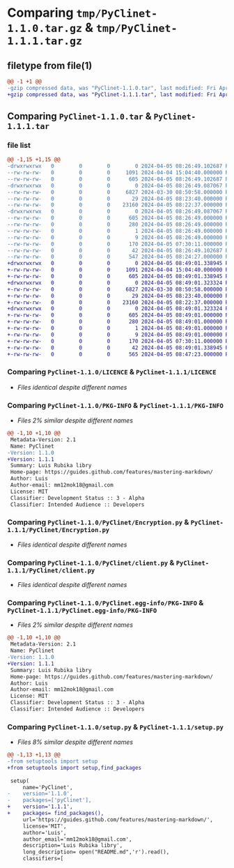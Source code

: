 # Comparing `tmp/PyClinet-1.1.0.tar.gz` & `tmp/PyClinet-1.1.1.tar.gz`

## filetype from file(1)

```diff
@@ -1 +1 @@
-gzip compressed data, was "PyClinet-1.1.0.tar", last modified: Fri Apr  5 08:26:49 2024, max compression
+gzip compressed data, was "PyClinet-1.1.1.tar", last modified: Fri Apr  5 08:49:01 2024, max compression
```

## Comparing `PyClinet-1.1.0.tar` & `PyClinet-1.1.1.tar`

### file list

```diff
@@ -1,15 +1,15 @@
-drwxrwxrwx   0        0        0        0 2024-04-05 08:26:49.102687 PyClinet-1.1.0/
--rw-rw-rw-   0        0        0     1091 2024-04-04 15:04:40.000000 PyClinet-1.1.0/LICENCE
--rw-rw-rw-   0        0        0      605 2024-04-05 08:26:49.102687 PyClinet-1.1.0/PKG-INFO
-drwxrwxrwx   0        0        0        0 2024-04-05 08:26:49.087067 PyClinet-1.1.0/PyClinet/
--rw-rw-rw-   0        0        0     6827 2024-03-30 08:50:58.000000 PyClinet-1.1.0/PyClinet/Encryption.py
--rw-rw-rw-   0        0        0       29 2024-04-05 08:23:40.000000 PyClinet-1.1.0/PyClinet/__init__.py
--rw-rw-rw-   0        0        0    23160 2024-04-05 08:22:37.000000 PyClinet-1.1.0/PyClinet/client.py
-drwxrwxrwx   0        0        0        0 2024-04-05 08:26:49.087067 PyClinet-1.1.0/PyClinet.egg-info/
--rw-rw-rw-   0        0        0      605 2024-04-05 08:26:49.000000 PyClinet-1.1.0/PyClinet.egg-info/PKG-INFO
--rw-rw-rw-   0        0        0      280 2024-04-05 08:26:49.000000 PyClinet-1.1.0/PyClinet.egg-info/SOURCES.txt
--rw-rw-rw-   0        0        0        1 2024-04-05 08:26:49.000000 PyClinet-1.1.0/PyClinet.egg-info/dependency_links.txt
--rw-rw-rw-   0        0        0        9 2024-04-05 08:26:49.000000 PyClinet-1.1.0/PyClinet.egg-info/top_level.txt
--rw-rw-rw-   0        0        0      170 2024-04-05 07:30:11.000000 PyClinet-1.1.0/README.md
--rw-rw-rw-   0        0        0       42 2024-04-05 08:26:49.102687 PyClinet-1.1.0/setup.cfg
--rw-rw-rw-   0        0        0      547 2024-04-05 08:24:27.000000 PyClinet-1.1.0/setup.py
+drwxrwxrwx   0        0        0        0 2024-04-05 08:49:01.338945 PyClinet-1.1.1/
+-rw-rw-rw-   0        0        0     1091 2024-04-04 15:04:40.000000 PyClinet-1.1.1/LICENCE
+-rw-rw-rw-   0        0        0      605 2024-04-05 08:49:01.338945 PyClinet-1.1.1/PKG-INFO
+drwxrwxrwx   0        0        0        0 2024-04-05 08:49:01.323324 PyClinet-1.1.1/PyClinet/
+-rw-rw-rw-   0        0        0     6827 2024-03-30 08:50:58.000000 PyClinet-1.1.1/PyClinet/Encryption.py
+-rw-rw-rw-   0        0        0       29 2024-04-05 08:23:40.000000 PyClinet-1.1.1/PyClinet/__init__.py
+-rw-rw-rw-   0        0        0    23160 2024-04-05 08:22:37.000000 PyClinet-1.1.1/PyClinet/client.py
+drwxrwxrwx   0        0        0        0 2024-04-05 08:49:01.323324 PyClinet-1.1.1/PyClinet.egg-info/
+-rw-rw-rw-   0        0        0      605 2024-04-05 08:49:01.000000 PyClinet-1.1.1/PyClinet.egg-info/PKG-INFO
+-rw-rw-rw-   0        0        0      280 2024-04-05 08:49:01.000000 PyClinet-1.1.1/PyClinet.egg-info/SOURCES.txt
+-rw-rw-rw-   0        0        0        1 2024-04-05 08:49:01.000000 PyClinet-1.1.1/PyClinet.egg-info/dependency_links.txt
+-rw-rw-rw-   0        0        0        9 2024-04-05 08:49:01.000000 PyClinet-1.1.1/PyClinet.egg-info/top_level.txt
+-rw-rw-rw-   0        0        0      170 2024-04-05 07:30:11.000000 PyClinet-1.1.1/README.md
+-rw-rw-rw-   0        0        0       42 2024-04-05 08:49:01.338945 PyClinet-1.1.1/setup.cfg
+-rw-rw-rw-   0        0        0      565 2024-04-05 08:47:23.000000 PyClinet-1.1.1/setup.py
```

### Comparing `PyClinet-1.1.0/LICENCE` & `PyClinet-1.1.1/LICENCE`

 * *Files identical despite different names*

### Comparing `PyClinet-1.1.0/PKG-INFO` & `PyClinet-1.1.1/PKG-INFO`

 * *Files 2% similar despite different names*

```diff
@@ -1,10 +1,10 @@
 Metadata-Version: 2.1
 Name: PyClinet
-Version: 1.1.0
+Version: 1.1.1
 Summary: Luis Rubika libry
 Home-page: https://guides.github.com/features/mastering-markdown/
 Author: Luis
 Author-email: mm12mok18@gmail.com
 License: MIT
 Classifier: Development Status :: 3 - Alpha
 Classifier: Intended Audience :: Developers
```

### Comparing `PyClinet-1.1.0/PyClinet/Encryption.py` & `PyClinet-1.1.1/PyClinet/Encryption.py`

 * *Files identical despite different names*

### Comparing `PyClinet-1.1.0/PyClinet/client.py` & `PyClinet-1.1.1/PyClinet/client.py`

 * *Files identical despite different names*

### Comparing `PyClinet-1.1.0/PyClinet.egg-info/PKG-INFO` & `PyClinet-1.1.1/PyClinet.egg-info/PKG-INFO`

 * *Files 2% similar despite different names*

```diff
@@ -1,10 +1,10 @@
 Metadata-Version: 2.1
 Name: PyClinet
-Version: 1.1.0
+Version: 1.1.1
 Summary: Luis Rubika libry
 Home-page: https://guides.github.com/features/mastering-markdown/
 Author: Luis
 Author-email: mm12mok18@gmail.com
 License: MIT
 Classifier: Development Status :: 3 - Alpha
 Classifier: Intended Audience :: Developers
```

### Comparing `PyClinet-1.1.0/setup.py` & `PyClinet-1.1.1/setup.py`

 * *Files 8% similar despite different names*

```diff
@@ -1,13 +1,13 @@
-from setuptools import setup
+from setuptools import setup,find_packages
 
 setup(
     name='PyClinet',
-    version='1.1.0',
-    packages=['pyClinet'],
+    version='1.1.1',
+    packages= find_packages(),
     url='https://guides.github.com/features/mastering-markdown/',
     license='MIT',
     author='Luis',
     author_email='mm12mok18@gmail.com',
     description='Luis Rubika libry',
     long_description= open("README.md",'r').read(),
     classifiers=[
```

